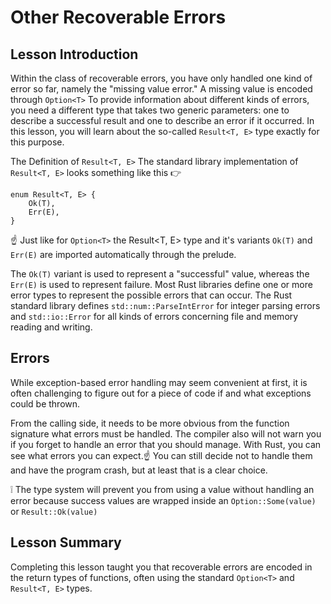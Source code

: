 # Other Recoverable Errors

## Lesson Introduction

Within the class of recoverable errors, you have only handled one kind of error so far, namely the "missing value error." A missing value is encoded through `Option<T>` To provide information about different kinds of errors, you need a different type that takes two generic parameters: one to describe a successful result and one to describe an error if it occurred. In this lesson, you will learn about the so-called `Result<T, E>` type exactly for this purpose.

The Definition of `Result<T, E>` The standard library implementation of `Result<T, E>` looks something like this 👉

```
enum Result<T, E> {
    Ok(T),
    Err(E),
}
```

☝️ Just like for `Option<T>` the
Result<T, E> type and it's variants `Ok(T)` and `Err(E)` are imported automatically through the prelude.

The `Ok(T)` variant is used to represent a "successful" value, whereas the `Err(E)` is used to represent failure. Most Rust libraries define one or more error types to represent the possible errors that can occur. The Rust standard library defines `std::num::ParseIntError` for integer parsing errors and `std::io::Error` for all kinds of errors concerning file and memory reading and writing.

## Errors

While exception-based error handling may seem convenient at first, it is often challenging to figure out for a piece of code if and what exceptions could be thrown.

From the calling side, it needs to be more obvious from the function signature what errors must be handled. The compiler also will not warn you if you forget to handle an error that you should manage. With Rust, you can see what errors you can expect.☝️ You can still decide not to handle them and have the program crash, but at least that is a clear choice.

❕ The type system will prevent you from using a value without handling an error because success values are wrapped inside an `Option::Some(value)` or `Result::Ok(value)`

## Lesson Summary

Completing this lesson taught you that recoverable errors are encoded in the return types of functions, often using the standard `Option<T>` and `Result<T, E>` types.
